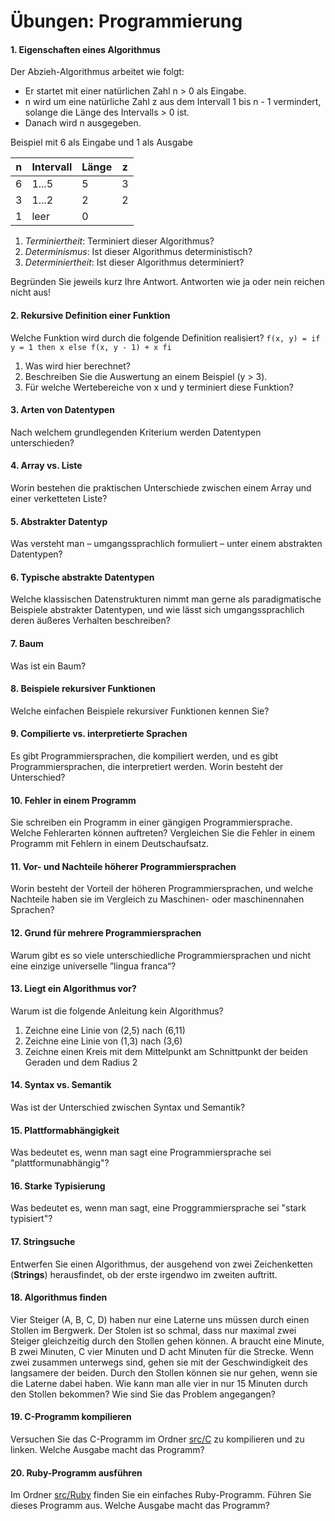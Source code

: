 # Übungen: Programmierung

#### 1. Eigenschaften eines Algorithmus
Der Abzieh-Algorithmus arbeitet wie folgt:

  * Er startet mit einer natürlichen Zahl n > 0 als Eingabe.
  * n wird um eine natürliche Zahl z aus dem Intervall 1 bis n - 1 vermindert, solange die Länge des Intervalls > 0 ist.
  * Danach wird n ausgegeben.

Beispiel mit 6 als Eingabe und 1 als Ausgabe

| n | Intervall | Länge | z |
|---|-----------|-------|---|
| 6 | 1...5     |    5  | 3 |
| 3 | 1...2     |    2  | 2 |
| 1 | leer      |    0  |   |


  1. _Terminiertheit_: Terminiert dieser Algorithmus?
  2. _Determinismus_: Ist dieser Algorithmus deterministisch?
  3. _Determiniertheit_: Ist dieser Algorithmus determiniert?

Begründen Sie jeweils kurz Ihre Antwort. Antworten wie ja oder nein reichen nicht aus!


#### 2. Rekursive Definition einer Funktion
Welche Funktion wird durch die folgende Definition realisiert?
`f(x, y) = if y = 1 then x else f(x, y - 1) + x fi`

  1. Was wird hier berechnet?
  2. Beschreiben Sie die Auswertung an einem Beispiel (y > 3).
  3. Für welche Wertebereiche von x und y terminiert diese Funktion?


#### 3. Arten von Datentypen
Nach welchem grundlegenden Kriterium werden Datentypen unterschieden?


#### 4. Array vs. Liste
Worin bestehen die praktischen Unterschiede zwischen einem Array und einer verketteten Liste?


#### 5. Abstrakter Datentyp
Was versteht man – umgangssprachlich formuliert – unter einem abstrakten Datentypen?


#### 6. Typische abstrakte Datentypen
Welche klassischen Datenstrukturen nimmt man gerne als paradigmatische Beispiele abstrakter Datentypen, und wie lässt sich umgangssprachlich deren äußeres Verhalten beschreiben?


#### 7. Baum
Was ist ein Baum?


#### 8. Beispiele rekursiver Funktionen
Welche einfachen Beispiele rekursiver Funktionen kennen Sie?


#### 9. Compilierte vs. interpretierte Sprachen
Es gibt Programmiersprachen, die kompiliert werden, und es gibt Programmiersprachen, die interpretiert werden. Worin besteht der Unterschied?


#### 10. Fehler in einem Programm
Sie schreiben ein Programm in einer gängigen Programmiersprache. Welche Fehlerarten können auftreten? Vergleichen Sie die Fehler in einem Programm mit Fehlern in einem Deutschaufsatz.


#### 11. Vor- und Nachteile höherer Programmiersprachen
Worin besteht der Vorteil der höheren Programmiersprachen, und welche Nachteile haben sie im Vergleich zu Maschinen- oder maschinennahen Sprachen?


#### 12. Grund für mehrere Programmiersprachen
Warum gibt es so viele unterschiedliche Programmiersprachen und nicht eine einzige universelle ”lingua franca“?


#### 13. Liegt ein Algorithmus vor?
Warum ist die folgende Anleitung kein Algorithmus?

  1. Zeichne eine Linie von (2,5) nach (6,11)
  2. Zeichne eine Linie von (1,3) nach (3,6)
  3. Zeichne einen Kreis mit dem Mittelpunkt am Schnittpunkt der beiden Geraden und dem Radius 2


#### 14. Syntax vs. Semantik
Was ist der Unterschied zwischen Syntax und Semantik?


#### 15. Plattformabhängigkeit
Was bedeutet es, wenn man sagt eine Programmiersprache sei "plattformunabhängig"?


#### 16. Starke Typisierung
Was bedeutet es, wenn man sagt, eine Proggrammiersprache sei "stark typisiert"?


#### 17. Stringsuche
Entwerfen Sie einen Algorithmus, der ausgehend von zwei Zeichenketten (__Strings__) herausfindet, ob der erste irgendwo im zweiten auftritt.


#### 18. Algorithmus finden
Vier Steiger (A, B, C, D) haben nur eine Laterne uns müssen durch einen Stollen im Bergwerk. Der Stolen ist so schmal, dass nur maximal zwei Steiger gleichzeitig durch den Stollen gehen können. A braucht eine Minute, B zwei Minuten, C vier Minuten und D acht Minuten für die Strecke. Wenn zwei zusammen unterwegs sind, gehen sie mit der Geschwindigkeit des langsamere der beiden. Durch den Stollen können sie nur gehen, wenn sie die Laterne dabei haben. Wie kann man alle vier in nur 15 Minuten durch den Stollen bekommen? Wie sind Sie das Problem angegangen?


#### 19. C-Programm kompilieren
Versuchen Sie das C-Programm im Ordner [src/C](src/C) zu kompilieren und zu linken. Welche Ausgabe macht das Programm?


#### 20. Ruby-Programm ausführen
Im Ordner [src/Ruby](src/Ruby) finden Sie ein einfaches Ruby-Programm. Führen Sie dieses Programm aus. Welche Ausgabe macht das Programm?
